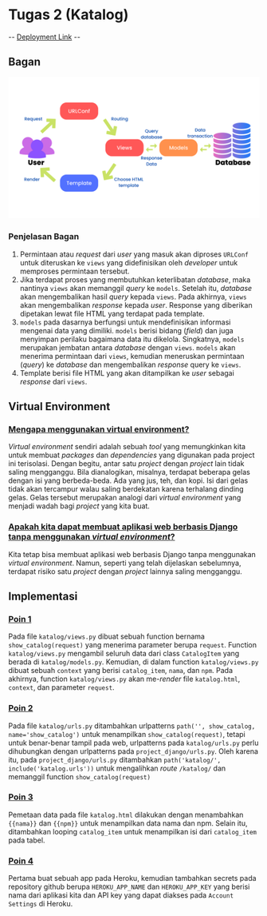 # **Tugas 2 (Katalog)**
-- [Deployment Link](https://assignment-2-aidahnovallia.herokuapp.com/) --

## **Bagan**
![Bagan](../static/bagan.png?raw=true)
### Penjelasan Bagan
1. Permintaan atau *request* dari *user* yang masuk akan diproses `URLConf` untuk diteruskan ke `views` yang didefinisikan oleh *developer* untuk memproses permintaan tersebut.
2. Jika terdapat proses yang membutuhkan keterlibatan *database*, maka nantinya `views` akan memanggil *query* ke `models`. Setelah itu, *database* akan mengembalikan hasil *query* kepada `views`. Pada akhirnya, `views` akan mengembalikan *response* kepada *user*. Response yang diberikan dipetakan lewat file HTML yang terdapat pada template.
3. `models` pada dasarnya berfungsi untuk mendefinisikan informasi mengenai data yang dimiliki. `models` berisi bidang (*field*) dan juga menyimpan perilaku bagaimana data itu dikelola. Singkatnya, `models` merupakan jembatan antara *database* dengan `views`. `models` akan menerima permintaan dari `views`, kemudian meneruskan permintaan (*query*) ke *database* dan mengembalikan *response* query ke `views`.
4. Template berisi file HTML yang akan ditampilkan ke *user* sebagai *response* dari `views`.

## **Virtual Environment**
### <u>Mengapa menggunakan virtual environment?</u>
*Virtual environment* sendiri adalah sebuah *tool* yang memungkinkan kita untuk membuat *packages* dan *dependencies* yang digunakan pada project ini terisolasi. Dengan begitu, antar satu *project* dengan *project* lain tidak saling mengganggu. Bila dianalogikan, misalnya, terdapat beberapa gelas dengan isi yang berbeda-beda. Ada yang jus, teh, dan kopi. Isi dari gelas tidak akan tercampur walau saling berdekatan karena terhalang dinding gelas. Gelas tersebut merupakan analogi dari *virtual environment* yang menjadi wadah bagi *project* yang kita buat.

### <u>Apakah kita dapat membuat aplikasi web berbasis Django tanpa menggunakan *virtual environment*?</u>
Kita tetap bisa membuat aplikasi web berbasis Django tanpa menggunakan *virtual environment*. Namun, seperti yang telah dijelaskan sebelumnya, terdapat risiko satu *project* dengan *project* lainnya saling mengganggu. 

## **Implementasi**
### <u>Poin 1</u>
Pada file `katalog/views.py` dibuat sebuah function bernama `show_catalog(request)` yang menerima parameter berupa `request`. Function `katalog/views.py` mengambil seluruh data dari class `CatalogItem` yang berada di `katalog/models.py`. Kemudian, di dalam function `katalog/views.py` dibuat sebuah `context` yang berisi `catalog_item`, `nama`, dan `npm`. Pada akhirnya, function `katalog/views.py` akan me-*render* file `katalog.html`, `context`, dan parameter `request`.

### <u>Poin 2</u>
Pada file `katalog/urls.py` ditambahkan urlpatterns `path('', show_catalog, name='show_catalog')` untuk menampilkan `show_catalog(request)`, tetapi untuk benar-benar tampil pada web, urlpatterns pada `katalog/urls.py` perlu dihubungkan dengan urlpatterns pada `project_django/urls.py`. Oleh karena itu, pada `project_django/urls.py` ditambahkan `path('katalog/', include('katalog.urls'))` untuk mengalihkan *route* `/katalog/` dan memanggil function `show_catalog(request)`

### <u>Poin 3</u>
Pemetaan data pada file `katalog.html` dilakukan dengan menambahkan `{{nama}}` dan `{{npm}}` untuk menampilkan data nama dan npm. Selain itu, ditambahkan looping `catalog_item` untuk menampilkan isi dari `catalog_item` pada tabel. 

### <u>Poin 4</u>
Pertama buat sebuah app pada Heroku, kemudian tambahkan secrets pada repository github berupa `HEROKU_APP_NAME` dan `HEROKU_APP_KEY` yang berisi nama dari aplikasi kita dan API key yang dapat diakses pada `Account Settings` di Heroku.
